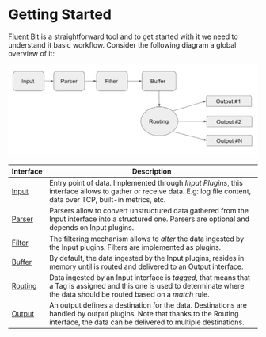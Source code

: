 # Getting Started

[Fluent Bit](http://fluentbit.io) is a straightforward tool and to get started with it we need to understand it basic workflow. Consider the following diagram a global overview of it:

![Fluent Bit Workflow](../imgs/flb_workflow.jpg)

| Interface | Description |
|-----------|-------------|
| [Input](input.md) | Entry point of data. Implemented through _Input Plugins_, this interface allows to gather or receive data. E.g: log file content, data over TCP, built-in metrics, etc.|
| [Parser](parser.md) | Parsers allow to convert unstructured data gathered from the Input interface into a structured one. Parsers are optional and depends on Input plugins. |
| [Filter](filter.md) | The filtering mechanism allows to _alter_ the data ingested by the Input plugins. Filters are implemented as plugins. |
| [Buffer](buffer.md) | By default, the data ingested by the Input plugins, resides in memory until is routed and delivered to an Output interface. |
| [Routing](routing.md) | Data ingested by an Input interface is _tagged_, that means that a Tag is assigned and this one is used to determinate where the data should be routed based on a _match_ rule.|
| [Output](output.md) | An output defines a destination for the data. Destinations are handled by output plugins. Note that thanks to the Routing interface, the data can be delivered to multiple destinations. |
